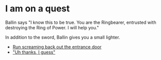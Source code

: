 # **I am on a quest**

 Ballin says "I know this to be true. You are the Ringbearer, entrusted with destroying the Ring of Power.  I will help you."

In addition to the sword, Ballin gives you a small lighter.

 - [Run screaming back out the entrance door](../begin-journey.md)
 - ["Uh thanks, I guess"](../14/14.md)
 


  
 

